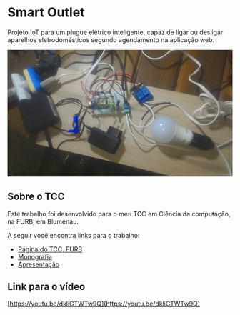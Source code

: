 # Smart Outlet

Projeto IoT para um plugue elétrico inteligente, capaz de ligar ou desligar aparelhos eletrodomésticos segundo agendamento na aplicação web.

![Protótipo](docs/prototipo_smart-outlet.jpg)

## Sobre o TCC

Este trabalho foi desenvolvido para o meu TCC em Ciência da computação, na FURB, em Blumenau. 

A seguir você encontra links para o trabalho:

- [Página do TCC, FURB](http://dsc.inf.furb.br/tcc/index.php?cd=6&tcc=1873)
- [Monografia](http://dsc.inf.furb.br/arquivos/tccs/monografias/2017_2_dyego-alekssander-maas_monografia.pdf)
- [Apresentação](http://dsc.inf.furb.br/arquivos/tccs/apresentacoes/2017_2_dyego-alekssander-maas_apresentacao.pdf)


## Link para o vídeo

[https://youtu.be/dkliGTWTw9Q](https://youtu.be/dkliGTWTw9Q)
